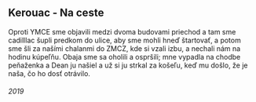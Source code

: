 ## Kerouac - Na ceste

Oproti YMCE sme objavili medzi dvoma budovami priechod a tam sme cadilllac šupli predkom do ulice, aby sme mohli hneď štartovať, a potom sme šli za našími chalanmi do ZMCZ, kde si vzali izbu, a nechali nám na hodinu kúpeľňu.
Obaja sme sa oholili a ospršili; mne vypadla na chodbe peňaženka a Dean ju našiel a už si ju strkal za košeľu, keď mu došlo, že je naša, čo ho dosť otrávilo.


###### 2019